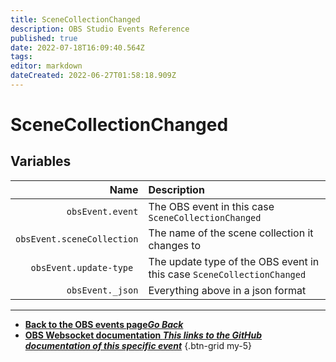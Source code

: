```yaml
---
title: SceneCollectionChanged
description: OBS Studio Events Reference
published: true
date: 2022-07-18T16:09:40.564Z
tags: 
editor: markdown
dateCreated: 2022-06-27T01:58:18.909Z
---
```


# SceneCollectionChanged

## Variables

Name | Description
----:|:------------
| `obsEvent.event` | The OBS event in this case `SceneCollectionChanged`
| `obsEvent.sceneCollection` | The name of the scene collection it changes to
| `obsEvent.update-type	` | The update type of the OBS event in this case `SceneCollectionChanged`
| `obsEvent._json` | Everything above in a json format
---

- [<i class="mdi mdi-chevron-left"></i>**Back to the OBS events page*Go Back***](/en/Broadcasters/OBS/Events)
- [<i class="mdi mdi-github"></i> **OBS Websocket documentation *This links to the GitHub documentation of this specific event***](https://github.com/obsproject/obs-websocket/blob/4.x-current/docs/generated/protocol.md#scenecollectionchanged)
{.btn-grid my-5}


